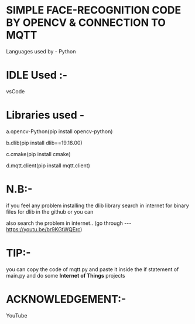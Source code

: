 # SIMPLE FACE-RECOGNITION CODE BY OPENCV & CONNECTION TO MQTT

Languages used by - Python

# IDLE Used :- 

vsCode


# Libraries used -


a.opencv-Python(pip install opencv-python)

b.dlib(pip install dlib==19.18.00)


c.cmake(pip install cmake)

d.mqtt.client(pip install mqtt.client)


# N.B:- 

if you feel any problem installing the dlib library search in internet for binary files for dlib in the github or you can 

also search the problem in internet.. (go through --- https://youtu.be/br9KGtWQErc)


# TIP:-


you can copy the code of mqtt.py and paste it inside the if statement of main.py and do some **Internet of Things** projects


# ACKNOWLEDGEMENT:-

YouTube
